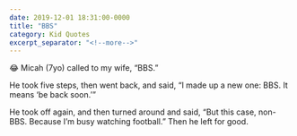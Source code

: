 ```yaml
---
date: 2019-12-01 18:31:00-0000
title: "BBS"
category: Kid Quotes
excerpt_separator: "<!--more-->"
---
```


😂 Micah (7yo) called to my wife, “BBS.”

He took five steps, then went back, and said, “I made up a new one: BBS. It means ‘be back soon.’”

He took off again, and then turned around and said, “But this case, non-BBS. Because I’m busy watching football.” Then he left for good.
<!--more-->